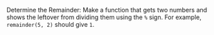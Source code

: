 Determine the Remainder: Make a function that gets two numbers and shows the leftover from dividing them using the `%` sign. For example, `remainder(5, 2)` should give `1`.